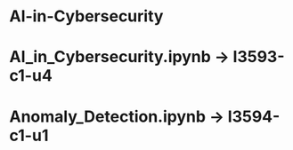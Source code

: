 # AI-in-Cybersecurity

# AI_in_Cybersecurity.ipynb -> l3593-c1-u4
# Anomaly_Detection.ipynb -> l3594-c1-u1

